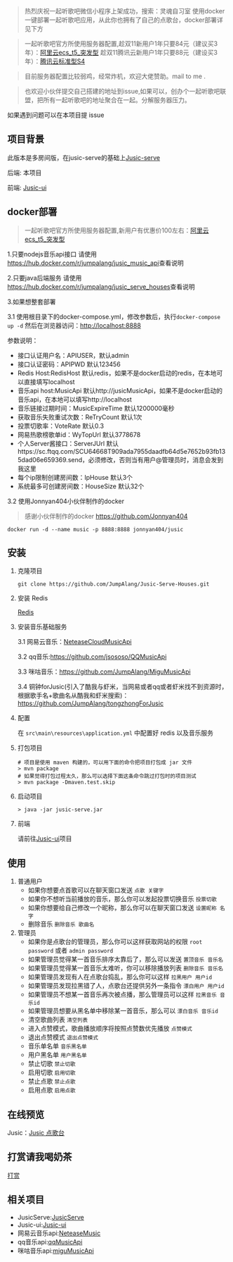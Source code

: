> 热烈庆祝一起听歌吧微信小程序上架成功，搜索：灵魂自习室
> 使用docker一键部署一起听歌吧应用，从此你也拥有了自己的点歌台，docker部署详见下方

> 一起听歌吧官方所使用服务器配置,趁双11新用户1年只要84元（建议买3年）：[阿里云ecs_t5_突发型](https://www.aliyun.com/minisite/goods?userCode=ze4tzlf9&share_source=copy_link)
> 趁双11腾讯云新用户1年只要88元（建设买3年）：[腾讯云标准型S4](https://cloud.tencent.com/act/cps/redirect?redirect=10140&cps_key=52c40793a9f078023fbc4d27eee65032&from=activity)

> 目前服务器配置比较弱鸡，经常炸机，欢迎大佬赞助。mail to me .

> 也欢迎小伙伴提交自己搭建的地址到issue,如果可以，创办个一起听歌吧联盟，把所有一起听歌吧的地址聚合在一起。分解服务器压力。


如果遇到问题可以在本项目提 issue


## 项目背景

此版本是多房间版，在jusic-serve的基础上[Jusic-serve](https://github.com/JumpAlang/Jusic-serve)

后端: 本项目

前端: [Jusic-ui](https://github.com/JumpAlang/Jusic-ui/tree/jusic-ui-houses)



## docker部署
> 一起听歌吧官方所使用服务器配置,新用户有优惠价100左右：[阿里云ecs_t5_突发型](https://www.aliyun.com/minisite/goods?userCode=ze4tzlf9&share_source=copy_link)
>
1.只要nodejs音乐api接口
  请使用<https://hub.docker.com/r/jumpalang/jusic_music_api>查看说明
   
2.只要java后端服务
  请使用<https://hub.docker.com/r/jumpalang/jusic_serve_houses>查看说明
  
3.如果想整套部署

 3.1 使用根目录下的docker-compose.yml，修改参数后，执行`docker-compose up -d` 然后在浏览器访问：<http://localhost:8888>
 
  参数说明：
  * 接口认证用户名：APIUSER，默认admin
  * 接口认证密码：APIPWD 默认123456 
  * Redis Host:RedisHost 默认redis，如果不是docker启动的redis，在本地可以直接填写localhost
  * 音乐api host:MusicApi 默认http://jusicMusicApi，如果不是docker启动的音乐api，在本地可以填写http://localhost
  * 音乐链接过期时间：MusicExpireTime 默认1200000毫秒
  * 获取音乐失败重试次数：ReTryCount 默认1次
  * 投票切歌率：VoteRate 默认0.3 
  * 网易热歌榜歌单id：WyTopUrl 默认3778678
  * 个人Server酱接口：ServerJUrl 默认https://sc.ftqq.com/SCU64668T909ada7955daadfb64d5e7652b93fb135dad06e659369.send，必须修改，否则当有用户@管理员时，消息会发到我这里
  * 每个ip限制创建房间数：IpHouse 默认3个
  * 系统最多可创建房间数：HouseSize 默认32个
 
 3.2 使用Jonnyan404小伙伴制作的docker
> 感谢小伙伴制作的docker <https://github.com/Jonnyan404>


`docker run -d --name music -p 8888:8888 jonnyan404/jusic`


## 安装

1. 克隆项目

   ```
   git clone https://github.com/JumpAlang/Jusic-Serve-Houses.git
   ```

   

2. 安装 Redis

   [Redis](https://redis.io/)

3. 安装音乐基础服务

   3.1 网易云音乐：[NeteaseCloudMusicApi](https://github.com/Binaryify/NeteaseCloudMusicApi)
   
   3.2 qq音乐:<https://github.com/jsososo/QQMusicApi>
   
   3.3 咪咕音乐：<https://github.com/JumpAlang/MiguMusicApi>
   
   3.4 铜钟forJusic(引入了酷我与虾米，当网易或者qq或者虾米找不到资源时，根据歌手名+歌曲名从酷我和虾米搜索)：<https://github.com/JumpAlang/tongzhongForJusic>
4. 配置

   在 `src\main\resources\application.yml` 中配置好 redis 以及音乐服务

5. 打包项目

   ```
   # 项目是使用 maven 构建的，可以用下面的命令把项目打包成 jar 文件
   > mvn package
   # 如果觉得打包过程太久，那么可以选择下面这条命令跳过打包时的项目测试
   > mvn package -Dmaven.test.skip
   ```

   

6. 启动项目

   ```
   > java -jar jusic-serve.jar
   ```

   

7. 前端

   请前往[Jusic-ui](https://github.com/JumpAlang/Jusic-ui/tree/jusic-ui-houses)项目



## 使用

1. 普通用户
   - 如果你想要点首歌可以在聊天窗口发送 `点歌 关键字`
   - 如果你不想听当前播放的音乐，那么你可以发起投票切换音乐 `投票切歌`
   - 如果你想要给自己修改一个昵称，那么你可以在聊天窗口发送 `设置昵称 名字`
   - 删除音乐 `删除音乐 歌曲名`
2. 管理员
   - 如果你是点歌台的管理员，那么你可以这样获取网站的权限 `root password` 或者 `admin password`
   - 如果管理员觉得某一首音乐排序太靠后了，那么可以发送 `置顶音乐 音乐名`
   - 如果管理员觉得某一首音乐太难听，你可以移除播放列表 `删除音乐 音乐名`
   - 如果管理员发现有人在点歌台捣乱，那么你可以这样 `拉黑用户 用户id`
   - 如果管理员发现拉黑错了人，点歌台还提供另外一条指令 `漂白用户 用户id`
   - 如果管理员不想某一首音乐再次被点播，那么管理员可以这样 `拉黑音乐 音乐id`
   - 如果管理员想要从黑名单中移除某一首音乐，那么可以 `漂白音乐 音乐id`
   - 清空歌曲列表 `清空列表`
   - 进入点赞模式，歌曲播放顺序将按照点赞数优先播放 `点赞模式`
   - 退出点赞模式 `退出点赞模式`
   - 音乐单名单 `音乐黑名单`
   - 用户黑名单 `用户黑名单`
   - 禁止切歌 `禁止切歌`
   - 启用切歌 `启用切歌`
   - 禁止点歌 `禁止点歌`
   - 启用点歌 `启用点歌`



## 在线预览

Jusic：[Jusic 点歌台](http://music.alang.run)

## 打赏请我喝奶茶
[打赏](http://www.alang.run/sponsor)



## 相关项目

* JusicServe:[JusicServe](https://github.com/hanhuoer/Jusic-serve)
* Jusic-ui:[Jusic-ui](https://github.com/hanhuoer/Jusic-ui)
* 网易云音乐api:[NeteaseMusic](https://github.com/jsososo/NeteaseMusic)
* qq音乐api:[qqMusicApi](https://github.com/jsososo/QQMusicApi)
* 咪咕音乐api:[miguMusicApi](https://github.com/jsososo/MiguMusicApi)



